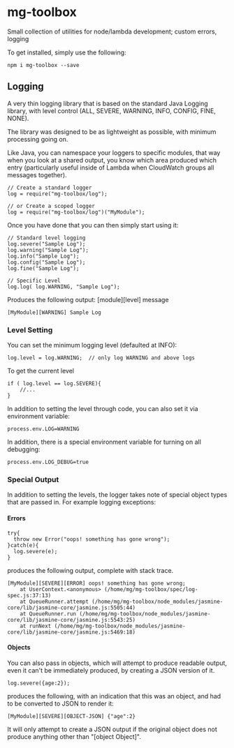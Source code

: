 # mg-toolbox

Small collection of utilities for node/lambda development; custom errors, logging

To get installed, simply use the following:

```
npm i mg-toolbox --save
```

## Logging

A very thin logging library that is based on the standard Java Logging library, with level control (ALL, SEVERE, WARNING, INFO, CONFIG, FINE, NONE).

The library was designed to be as lightweight as possible, with minimum processing going on.

Like Java, you can namespace your loggers to specific modules, that way when you look at a shared output, you know which area produced which entry (particularly useful inside of Lambda when CloudWatch groups all messages together).

```
// Create a standard logger
log = require("mg-toolbox/log");

// or Create a scoped logger
log = require("mg-toolbox/log")("MyModule");
```

Once you have done that you can then simply start using it:

```
// Standard level logging
log.severe("Sample Log");
log.warning("Sample Log");
log.info("Sample Log");
log.config("Sample Log");
log.fine("Sample Log");

// Specific Level
log.log( log.WARNING, "Sample Log");
```

Produces the following output: [module][level] message

```
[MyModule][WARNING] Sample Log
```

### Level Setting

You can set the minimum logging level (defaulted at INFO):

```
log.level = log.WARNING;  // only log WARNING and above logs
```

To get the current level

```
if ( log.level == log.SEVERE){
	//...
}
```

In addition to setting the level through code, you can also set it via environment variable:

```
process.env.LOG=WARNING
```

In addition, there is a special environment variable for turning on all debugging:

```
process.env.LOG_DEBUG=true
```

### Special Output

In addition to setting the levels, the logger takes note of special object types that are passed in.  For example logging exceptions:

#### Errors

```
try{
  throw new Error("oops! something has gone wrong");
}catch(e){
  log.severe(e);
}
```

produces the following output, complete with stack trace.

```
[MyModule][SEVERE][ERROR] oops! something has gone wrong;
    at UserContext.<anonymous> (/home/mg/mg-toolbox/spec/log-spec.js:37:13)
    at QueueRunner.attempt (/home/mg/mg-toolbox/node_modules/jasmine-core/lib/jasmine-core/jasmine.js:5505:44)
    at QueueRunner.run (/home/mg/mg-toolbox/node_modules/jasmine-core/lib/jasmine-core/jasmine.js:5543:25)
    at runNext (/home/mg/mg-toolbox/node_modules/jasmine-core/lib/jasmine-core/jasmine.js:5469:18)
```

#### Objects

You can also pass in objects, which will attempt to produce readable output, even it can't be immediately produced, by creating a JSON version of it.

```
log.severe({age:2});
```

produces the following, with an indication that this was an object, and had to be converted to JSON to render it:

```
[MyModule][SEVERE][OBJECT-JSON] {"age":2}
```

It will only attempt to create a JSON output if the original object does not produce anything other than "[object Object]".